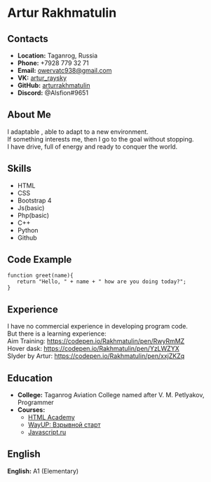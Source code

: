 # Artur Rakhmatulin
## Contacts

* **Location:** Taganrog, Russia
* **Phone:** +7928 779 32 71
* **Email:** owervatc938@gmail.com
* **VK:** [artur_raysky](https://vk.com/artur_raysky)
* **GitHub:** [arturrakhmatulin](https://github.com/ArturRakhmatulin)
* **Discord:** @Alsfion#9651

## About Me 

I adaptable , able to adapt to a new environment.  
If something interests me, then I go to the goal without stopping.  
I have drive, full of energy and ready to conquer the world.
 
 ## Skills
 
 * HTML
 * CSS
 * Bootstrap 4
 * Js(basic)
 * Php(basic)
 * C++
 * Python
 * Github

## Code Example

```
function greet(name){
   return "Hello, " + name + " how are you doing today?";
}
```

## Experience

I have no commercial experience in developing program code.  
But there is a learning experience:  
Aim Training: https://codepen.io/Rakhmatulin/pen/RwyRmMZ  
Hover dask: https://codepen.io/Rakhmatulin/pen/YzLWZYX  
Slyder by Artur: https://codepen.io/Rakhmatulin/pen/xxjZKZq

## Education

- **College:** Taganrog Aviation College named after V. M. Petlyakov, Programmer
-  **Courses:** 
    -   [HTML Academy](https://htmlacademy.ru/courses)
    -   [WayUP: Взрывной старт](https://wayup.in/ru/library/course6)
    -   [Javascript.ru](learn.javascript.ru)

## English

**English:** A1 (Elementary)
